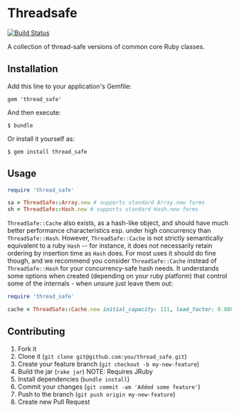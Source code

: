 # Threadsafe

[![Build Status](https://travis-ci.org/headius/thread_safe.png)](https://travis-ci.org/headius/thread_safe)

A collection of thread-safe versions of common core Ruby classes.

## Installation

Add this line to your application's Gemfile:

    gem 'thread_safe'

And then execute:

    $ bundle

Or install it yourself as:

    $ gem install thread_safe

## Usage

```ruby
require 'thread_safe'

sa = ThreadSafe::Array.new # supports standard Array.new forms
sh = ThreadSafe::Hash.new # supports standard Hash.new forms
```

`ThreadSafe::Cache` also exists, as a hash-like object, and should have
much better performance characteristics esp. under high concurrency than
`ThreadSafe::Hash`. However, `ThreadSafe::Cache` is not strictly semantically
equivalent to a ruby `Hash` -- for instance, it does not necessarily retain
ordering by insertion time as `Hash` does. For most uses it should do fine
though, and we recommend you consider `ThreadSafe::Cache` instead of
`ThreadSafe::Hash` for your concurrency-safe hash needs. It understands some
options when created (depending on your ruby platform) that control some of the
internals - when unsure just leave them out:


```ruby
require 'thread_safe'

cache = ThreadSafe::Cache.new initial_capacity: 111, load_factor: 0.888
```

## Contributing

1. Fork it
2. Clone it (`git clone git@github.com:you/thread_safe.git`)
3. Create your feature branch (`git checkout -b my-new-feature`)
4. Build the jar (`rake jar`) NOTE: Requires JRuby
5. Install dependencies (`bundle install`)
6. Commit your changes (`git commit -am 'Added some feature'`)
7. Push to the branch (`git push origin my-new-feature`)
8. Create new Pull Request
